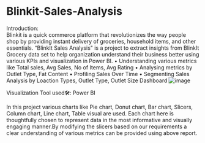 # Blinkit-Sales-Analysis
Introduction:    
Blinkit is a quick commerce platform that revolutionizes the way people shop by providing instant delivery of groceries, household items, and other essentials. “BlinkIt Sales Analysis" is a project to extract insights from BlinkIt Grocery data set to help organization understand their business better using various KPIs and visualization in Power BI.
•	Understanding various metrics like Total sales, Avg Sales, No of Items, Avg Rating
•	Analysing metrics by Outlet Type, Fat Content
•	Profiling Sales Over Time
•	Segmenting Sales Analysis by Loaction Types, Outlet Type, Outlet Size
Dashboard
![image](https://github.com/user-attachments/assets/41041725-b70d-46a0-bd70-bbaebedfb230)

Visualization Tool used🛠️: Power BI

In this project various charts like Pie chart, Donut chart, Bar chart, Slicers, Column chart, Line chart, Table visual are used. Each chart here is thoughtfully chosen to represent data in the most informative and visually engaging manner.By modifying the slicers based on our requirements a clear understanding of various metrics can be provided using above report.
